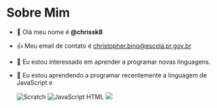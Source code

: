 # Sobre Mim
- 👋 Olá meu nome é **@chrissk8**
- :+1: Meu email de contato é christopher.bino@escola.pr.gov.br
- 👀 Eu estou interessado em aprender a programar novas linguagens.
- 🌱 Eu estou aprendendo a programar recentemente a linguagem de JavaScript e

  ![Scratch](https://img.shields.io/badge/Scratch-4D97FF?style=for-the-badge&logo=Scratch&logoColor=white)
  ![JavaScript](https://img.shields.io/badge/JavaScript-323330?style=for-the-badge&logo=javascript&logoColor=F7DF1E)
  HTML <img src="https://ing.shields.io/badge/Scratch-4D97FF?style=for-the-badge&logo=Scratch&logoColor=white" />

